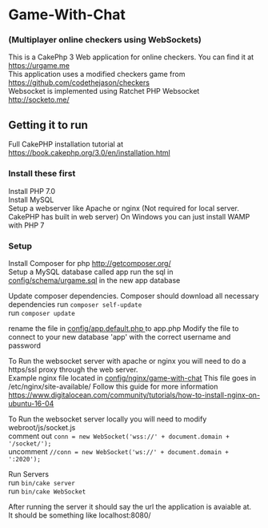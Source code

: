 # Game-With-Chat # 
### (Multiplayer online checkers using WebSockets)
This is a CakePhp 3 Web application for online checkers. You can find it at https://urgame.me  
This application uses a modified checkers game from https://github.com/codethejason/checkers  
Websocket is implemented using Ratchet PHP Websocket http://socketo.me/  

## Getting it to run
Full CakePHP installation tutorial at https://book.cakephp.org/3.0/en/installation.html
### Install these first
Install PHP 7.0  
Install MySQL  
Setup a webserver like Apache or nginx  (Not required for local server. CakePHP has built in web server)
On Windows you can just install WAMP with PHP 7  

### Setup
Install Composer for php http://getcomposer.org/  
Setup a MySQL database called app
run the sql in [config/schema/urgame.sql](config/schema/urgame.sql) in the new app database

Update composer dependencies. Composer should download all necessary dependencies
run `composer self-update`  
run `composer update`  

rename the file in [config/app.default.php ](config/app.default.php) to app.php
Modify the file to connect to your new database 'app' with the correct username and password

To Run the websocket server with apache or nginx you will need to do a https/ssl proxy through the web server.  
Example nginx file located in [config/nginx/game-with-chat](config/nginx/game-with-chat) This file goes in /etc/nginx/site-available/ 
Follow this guide for more information https://www.digitalocean.com/community/tutorials/how-to-install-nginx-on-ubuntu-16-04  

To Run the websocket server locally you will need to modify webroot/js/socket.js  
comment out `conn = new WebSocket('wss://' + document.domain + '/socket/');`   
uncomment `//conn = new WebSocket('ws://' + document.domain + ':2020');`  

Run Servers  
run `bin/cake server`  
run `bin/cake WebSocket`   

After running the server it should say the url the application is avaiable at.  
It should be something like localhost:8080/  

